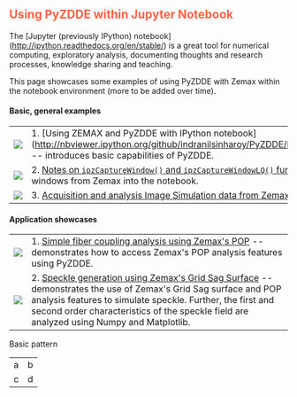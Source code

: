 ## <font color="#FF6347">Using PyZDDE within Jupyter Notebook</font>

The [Jupyter (previously IPython) notebook] (http://ipython.readthedocs.org/en/stable/) is a great tool for numerical computing, exploratory analysis, documenting thoughts and research processes, knowledge sharing and teaching. 

This page showcases some examples of using PyZDDE with Zemax within the notebook environment (more to be added over time).


#### Basic, general examples


|                                |                                             |
|--------------------------------|---------------------------------------------|
|[![](https://raw.githubusercontent.com/indranilsinharoy/PyZDDE/master/Doc/Images/articlePic_00_usingZemax.png)](http://nbviewer.ipython.org/github/indranilsinharoy/PyZDDE/blob/master/Examples/IPNotebooks/00%20Using%20ZEMAX%20and%20PyZDDE%20with%20IPython%20notebook.ipynb) |1. [Using ZEMAX and PyZDDE with IPython notebook] (http://nbviewer.ipython.org/github/indranilsinharoy/PyZDDE/blob/master/Examples/IPNotebooks/00%20Using%20ZEMAX%20and%20PyZDDE%20with%20IPython%20notebook.ipynb) -- introduces basic capabilities of PyZDDE.|
|[![](https://raw.githubusercontent.com/indranilsinharoy/PyZDDE/master/Doc/Images/articlePic_01_ipzcapturewindow.png)](http://nbviewer.ipython.org/github/indranilsinharoy/PyZDDE/blob/master/Examples/IPNotebooks/01%20Notes%20on%20ipzCaptureWindow%20functions.ipynb)  |2. [Notes on ``ipzCaptureWindow()`` and ``ipzCaptureWindowLQ()`` functions for embedding Zemax graphics into notebooks](http://nbviewer.ipython.org/github/indranilsinharoy/PyZDDE/blob/master/Examples/IPNotebooks/01%20Notes%20on%20ipzCaptureWindow%20functions.ipynb) -- shows how to use the two functions to directly import graphics windows from Zemax into the notebook.|
|[![](https://raw.githubusercontent.com/indranilsinharoy/PyZDDE/master/Doc/Images/articlePic_04_acqnanaImageSim.png)](http://nbviewer.ipython.org/github/indranilsinharoy/PyZDDE/blob/master/Examples/IPNotebooks/04%20Acquisition%20and%20analysis%20Image%20Simulation%20data%20from%20Zemax.ipynb)|3. [Acquisition and analysis Image Simulation data from Zemax](http://nbviewer.ipython.org/github/indranilsinharoy/PyZDDE/blob/master/Examples/IPNotebooks/04%20Acquisition%20and%20analysis%20Image%20Simulation%20data%20from%20Zemax.ipynb) -- demonstrates how to use the Image Simulation feature of Zemax using PyZDDE.|



#### Application showcases
 
|                                |                                             |
|--------------------------------|---------------------------------------------|
|[![](https://raw.githubusercontent.com/indranilsinharoy/PyZDDE/master/Doc/Images/articlePic_02_fibercoupling.png)](http://nbviewer.ipython.org/github/indranilsinharoy/PyZDDE/blob/master/Examples/IPNotebooks/02%20Simple%20fiber%20coupling%20analysis%20using%20Zemax%27s%20POP.ipynb)|1. [Simple fiber coupling analysis using Zemax's POP](http://nbviewer.ipython.org/github/indranilsinharoy/PyZDDE/blob/master/Examples/IPNotebooks/02%20Simple%20fiber%20coupling%20analysis%20using%20Zemax%27s%20POP.ipynb) -- demonstrates how to access Zemax's POP analysis features using PyZDDE.|
|[![](https://raw.githubusercontent.com/indranilsinharoy/PyZDDE/master/Doc/Images/articlePic_03_speckleGridSag.png)](http://nbviewer.ipython.org/github/indranilsinharoy/PyZDDE/blob/master/Examples/IPNotebooks/03%20Generation%20of%20Speckle%20using%20Zemax%20Grid%20Sag%20Surface.ipynb)|2. [Speckle generation using Zemax's Grid Sag Surface](http://nbviewer.ipython.org/github/indranilsinharoy/PyZDDE/blob/master/Examples/IPNotebooks/03%20Generation%20of%20Speckle%20using%20Zemax%20Grid%20Sag%20Surface.ipynb) -- demonstrates the use of Zemax's Grid Sag surface and POP analysis features to simulate speckle. Further, the first and second order characteristics of the speckle field are analyzed using Numpy and Matplotlib.|




Basic pattern 

|                                |                                             |
|--------------------------------|---------------------------------------------|
|            a                   |                    b                        |
|            c                  |                    d                        |
